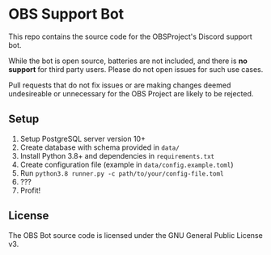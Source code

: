 # OBS Support Bot

This repo contains the source code for the OBSProject's Discord support bot.

While the bot is open source, batteries are not included, and there is **no support** for third party users.
Please do not open issues for such use cases.

Pull requests that do not fix issues or are making changes deemed undesireable or unnecessary
for the OBS Project are likely to be rejected. 

## Setup

1. Setup PostgreSQL server version 10+
2. Create database with schema provided in `data/`
3. Install Python 3.8+ and dependencies in `requirements.txt`
4. Create configuration file (example in `data/config.example.toml`)
5. Run `python3.8 runner.py -c path/to/your/config-file.toml`
6. ???
7. Profit!

## License

The OBS Bot source code is licensed under the GNU General Public License v3.
